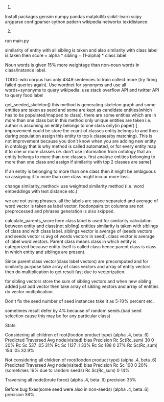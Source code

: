 1.
Install packages
gensim
numpy
pandas
matplotlib
scikit-learn
scipy
argparse
configparser
cython
pattern
wikipedia
networkx
textdistance


2.
run main.py


similarity of entity with all sibling is taken and also similarity with class label is taken 
then score = alpha * sibling + (1-alpha) * class label

Noun words is given 15% more weightage than non-noun words in class/instance label.

TODO:
wiki corpus has only 4349 sentences to train collect more (try firing failed queries again). Use wordnet for synonyms
and use all words+synonyms to query wikipedia. use stack overflow API and twitter API to query food label

get_seeded_skeleton() this method is generating skeleton graph and some entities are taken as seed and some are kept
as candidate entities(which has to be populated/mapped to class).
there are some entities which are in more than one class but in this method only unique entities are taken i.e. author
is assuming an entity belongs to one class only(in paper) 
[ improvement could be store the count of classes entity belongs to and then during population assign this entity to 
top k classes(by matching). This is not improvement because you don't know when you are adding new entity in ontology 
that is why method is called automated, or for every entity map it to one or more classes i.e. don't use information
from ontology that an entity belongs to more than one classes. first analyse entities belonging to more than one class
and assign if similarity with top 2 classes are same]

If an entity is belonging to more than one class then it might be ambiguous so assigning it to more than one class
might inccur more loss.


change similarity_method= use weighted similarity method (i.e. word embeddings with text distance etc.)


we are not using phrases. all the labels are space separated and average of word vector is taken as label vector.
foodonpairs.txt columns are not preprocessed and phrases generation is also skipped.


calculate_parents_score  here class label is used for similarity calculation between entity and class(not sibling) 
entities similarity is taken with siblings of class and with class label.
siblings vector is average of (seeds vectors and seeds vector is avg of words vectors in seed).
class vector is average of label word vectors.
Parent class means class in which entity is categorized because entity itself is called class hence parent class is 
class in which entity and siblings are present.


Since parent class vector(class label vectors) are precomputed
and for similarity purpose take array of class vectors and array of entity vectors then do multiplication to get
result fast due to vectorization.

for sibling vectors store the sum of sibling vectors and when new sibling added just add vector 
then take array of sibling vectors and array of entities do vector multiplication.


Don't fix the seed number of seed instances take it as 5-10% percent etc.


sometimes result defer by 4% because of random seeds.(bad seed selection cause this may be for any particular class)


Stats:

Considering all children of root(foodon product type)   (alpha .4, beta .6)
Predicted   Traversed   Avg node(visited)   bias    Precision
Rc          Sc(Rc_sum)  30                  0       20%
Rc          Sc          537                 .05     31%
Rc          Sc          1127                .1      33%
Rc          Sc          188                 0       27%
Rc          Sc(Rc_sum)  154                 .05     32.9%








Not considering all children of root(foodon product type) (alpha .4, beta .6)
Predicted   Traversed   Avg node(visited)   bias    Precision
Rc          Sc          100                 0       20% (sometimes 16% due to random seeds)
Rc          Sc(Rc_sum)                      0       14%




Traversing all node(brute force) (alpha .4, beta .6)
precision 35%

Before bug fixes(some seed were also in non-seeds) (alpha .4, beta .6)
precision 38%





















